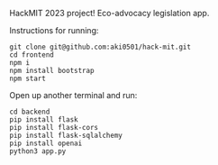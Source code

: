 HackMIT 2023 project! Eco-advocacy legislation app.

Instructions for running:
```
git clone git@github.com:aki0501/hack-mit.git
cd frontend
npm i
npm install bootstrap
npm start

```

Open up another terminal and run:
```
cd backend
pip install flask
pip install flask-cors
pip install flask-sqlalchemy
pip install openai
python3 app.py
```


